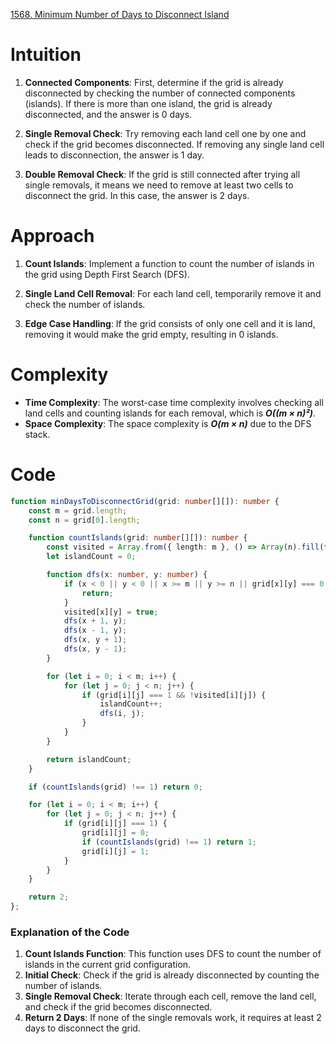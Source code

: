 [1568. Minimum Number of Days to Disconnect Island](https://leetcode.com/problems/minimum-number-of-days-to-disconnect-island/)

# Intuition

1. **Connected Components**: First, determine if the grid is already disconnected by checking the number of connected components (islands). If there is more than one island, the grid is already disconnected, and the answer is 0 days.
   
2. **Single Removal Check**: Try removing each land cell one by one and check if the grid becomes disconnected. If removing any single land cell leads to disconnection, the answer is 1 day.

3. **Double Removal Check**: If the grid is still connected after trying all single removals, it means we need to remove at least two cells to disconnect the grid. In this case, the answer is 2 days.

# Approach

1. **Count Islands**: Implement a function to count the number of islands in the grid using Depth First Search (DFS).

2. **Single Land Cell Removal**: For each land cell, temporarily remove it and check the number of islands.

3. **Edge Case Handling**: If the grid consists of only one cell and it is land, removing it would make the grid empty, resulting in 0 islands.

# Complexity

- **Time Complexity**: The worst-case time complexity involves checking all land cells and counting islands for each removal, which is ***O((m × n)²)***.
- **Space Complexity**: The space complexity is ***O(m × n)*** due to the DFS stack.

# Code

```typescript
function minDaysToDisconnectGrid(grid: number[][]): number {
    const m = grid.length;
    const n = grid[0].length;

    function countIslands(grid: number[][]): number {
        const visited = Array.from({ length: m }, () => Array(n).fill(false));
        let islandCount = 0;

        function dfs(x: number, y: number) {
            if (x < 0 || y < 0 || x >= m || y >= n || grid[x][y] === 0 || visited[x][y]) {
                return;
            }
            visited[x][y] = true;
            dfs(x + 1, y);
            dfs(x - 1, y);
            dfs(x, y + 1);
            dfs(x, y - 1);
        }

        for (let i = 0; i < m; i++) {
            for (let j = 0; j < n; j++) {
                if (grid[i][j] === 1 && !visited[i][j]) {
                    islandCount++;
                    dfs(i, j);
                }
            }
        }

        return islandCount;
    }

    if (countIslands(grid) !== 1) return 0;

    for (let i = 0; i < m; i++) {
        for (let j = 0; j < n; j++) {
            if (grid[i][j] === 1) {
                grid[i][j] = 0;
                if (countIslands(grid) !== 1) return 1;
                grid[i][j] = 1;
            }
        }
    }

    return 2;
};

```

### Explanation of the Code

1. **Count Islands Function**: This function uses DFS to count the number of islands in the current grid configuration.
2. **Initial Check**: Check if the grid is already disconnected by counting the number of islands.
3. **Single Removal Check**: Iterate through each cell, remove the land cell, and check if the grid becomes disconnected.
4. **Return 2 Days**: If none of the single removals work, it requires at least 2 days to disconnect the grid.